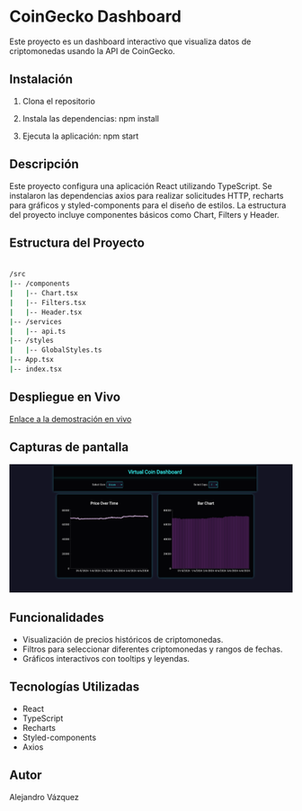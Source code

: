 # CoinGecko Dashboard

Este proyecto es un dashboard interactivo que visualiza datos de criptomonedas usando la API de CoinGecko.

## Instalación

1. Clona el repositorio
2. Instala las dependencias:
   npm install

3. Ejecuta la aplicación:
   npm start

## Descripción

   Este proyecto configura una aplicación React utilizando TypeScript. Se instalaron las dependencias axios para realizar solicitudes HTTP, recharts para gráficos y styled-components para el diseño de estilos. La estructura del proyecto incluye componentes básicos como Chart, Filters y Header.

## Estructura del Proyecto

```bash

/src
|-- /components
|   |-- Chart.tsx
|   |-- Filters.tsx
|   |-- Header.tsx
|-- /services
|   |-- api.ts
|-- /styles
|   |-- GlobalStyles.ts
|-- App.tsx
|-- index.tsx

```

## Despliegue en Vivo

   [Enlace a la demostración en vivo](https://alexvazquez64.github.io/coingecko-dashboard/)

## Capturas de pantalla

![Vista inicial](./public/dashboard.png "Dashboard")

## Funcionalidades

* Visualización de precios históricos de criptomonedas.
* Filtros para seleccionar diferentes criptomonedas y rangos de fechas.
* Gráficos interactivos con tooltips y leyendas.

## Tecnologías Utilizadas

* React
* TypeScript
* Recharts
* Styled-components
* Axios

## Autor

   Alejandro Vázquez
